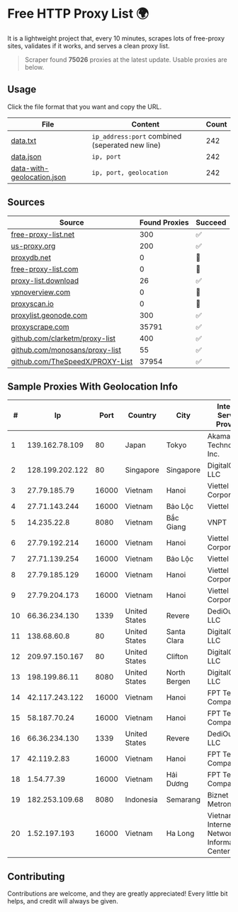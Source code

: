 
# Free HTTP Proxy List 🌍

It is a lightweight project that, every 10 minutes, scrapes lots of free-proxy sites, validates if it works, and serves a clean proxy list.


> Scraper found **75026** proxies at the latest update. Usable proxies are below.

## Usage

Click the file format that you want and copy the URL.


|File|Content|Count|
|----|-------|-----|
|[data.txt](https://raw.githubusercontent.com/themiralay/Proxy-List-World/master/data.txt)|`ip_address:port` combined (seperated new line)|242|
|[data.json](https://raw.githubusercontent.com/themiralay/Proxy-List-World/master/data.json)|`ip, port`|242|
|[data-with-geolocation.json](https://raw.githubusercontent.com/themiralay/Proxy-List-World/master/data-with-geolocation.json)|`ip, port, geolocation`|242|

## Sources

|Source|Found Proxies|Succeed|
|------|-------------|-------|
|[free-proxy-list.net](https://free-proxy-list.net)|300|✅|
|[us-proxy.org](https://www.us-proxy.org)|200|✅|
|[proxydb.net](http://proxydb.net)|0|🚫|
|[free-proxy-list.com](https://free-proxy-list.com/?page=&port=&type%5B%5D=http&type%5B%5D=https&up_time=0&search=Search)|0|🚫|
|[proxy-list.download](https://www.proxy-list.download/HTTP)|26|✅|
|[vpnoverview.com](https://vpnoverview.com/privacy/anonymous-browsing/free-proxy-servers)|0|🚫|
|[proxyscan.io](https://www.proxyscan.io)|0|🚫|
|[proxylist.geonode.com](https://proxylist.geonode.com/api/proxy-list?limit=300&page=1&sort_by=lastChecked&sort_type=desc&protocols=http,https)|300|✅|
|[proxyscrape.com](https://api.proxyscrape.com/v2/?request=displayproxies&protocol=http&timeout=10000&country=all&ssl=all&anonymity=all)|35791|✅|
|[github.com/clarketm/proxy-list](https://raw.githubusercontent.com/clarketm/proxy-list/master/proxy-list-raw.txt)|400|✅|
|[github.com/monosans/proxy-list](https://raw.githubusercontent.com/monosans/proxy-list/main/proxies/http.txt)|55|✅|
|[github.com/TheSpeedX/PROXY-List](https://raw.githubusercontent.com/TheSpeedX/PROXY-List/master/http.txt)|37954|✅|


## Sample Proxies With Geolocation Info

|#|Ip|Port|Country|City|Internet Service Provider|
|-|--|----|-------|----|-------------------------|
|1|139.162.78.109|80|Japan|Tokyo|Akamai Technologies, Inc.|
|2|128.199.202.122|80|Singapore|Singapore|DigitalOcean, LLC|
|3|27.79.185.79|16000|Vietnam|Hanoi|Viettel Corporation|
|4|27.71.143.244|16000|Vietnam|Bảo Lộc|Viettel Group|
|5|14.235.22.8|8080|Vietnam|Bắc Giang|VNPT|
|6|27.79.192.214|16000|Vietnam|Hanoi|Viettel Corporation|
|7|27.71.139.254|16000|Vietnam|Bảo Lộc|Viettel Group|
|8|27.79.185.129|16000|Vietnam|Hanoi|Viettel Corporation|
|9|27.79.204.173|16000|Vietnam|Hanoi|Viettel Corporation|
|10|66.36.234.130|1339|United States|Revere|DediOutlet, LLC|
|11|138.68.60.8|80|United States|Santa Clara|DigitalOcean, LLC|
|12|209.97.150.167|80|United States|Clifton|DigitalOcean, LLC|
|13|198.199.86.11|8080|United States|North Bergen|DigitalOcean, LLC|
|14|42.117.243.122|16000|Vietnam|Hanoi|FPT Telecom Company|
|15|58.187.70.24|16000|Vietnam|Hanoi|FPT Telecom Company|
|16|66.36.234.130|1339|United States|Revere|DediOutlet, LLC|
|17|42.119.2.83|16000|Vietnam|Hanoi|FPT Telecom Company|
|18|1.54.77.39|16000|Vietnam|Hải Dương|FPT Telecom Company|
|19|182.253.109.68|8080|Indonesia|Semarang|Biznet Metronet|
|20|1.52.197.193|16000|Vietnam|Ha Long|Vietnam Internet Network Information Center|



## Contributing

Contributions are welcome, and they are greatly appreciated! Every
little bit helps, and credit will always be given.

